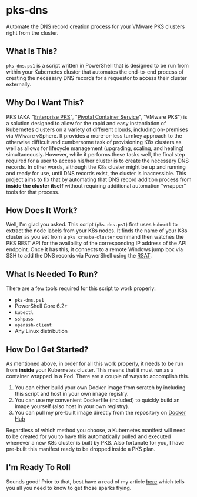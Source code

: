 # pks-dns
Automate the DNS record creation process for your VMware PKS clusters right from the cluster.

## What Is This?

`pks-dns.ps1` is a script written in PowerShell that is designed to be run from within your Kubernetes cluster that automates the end-to-end process of creating the necessary DNS records for a requestor to access their cluster externally.

## Why Do I Want This?

PKS (AKA "[Enterprise PKS](https://cloud.vmware.com/vmware-enterprise-pks)", "[Pivotal Container Service](https://pivotal.io/platform/pivotal-container-service)", "VMware PKS") is a solution designed to allow for the rapid and easy instantiation of Kubernetes clusters on a variety of different clouds, including on-premises via VMware vSphere. It provides a more-or-less turnkey approach to the otherwise difficult and cumbersome task of provisioning K8s clusters as well as allows for lifecycle management (upgrading, scaling, and healing) simultaneously. However, while it performs these tasks well, the final step required for a user to access his/her cluster is to create the necessary DNS records. In other words, although the K8s cluster might be up and running and ready for use, until DNS records exist, the cluster is inaccessible. This project aims to fix that by automating that DNS record addition process from **inside the cluster itself** without requiring additional automation "wrapper" tools for that process.

## How Does It Work?

Well, I'm glad you asked. This script (`pks-dns.ps1`) first uses `kubectl` to extract the node labels from your K8s nodes. It finds the name of your K8s cluster as you set from a `pks create-cluster` command then watches the PKS REST API for the availbility of the corresponding IP address of the API endpoint. Once it has this, it connects to a remote Windows jump box via SSH to add the DNS records via PowerShell using the [RSAT](https://support.microsoft.com/en-us/help/2693643/remote-server-administration-tools-rsat-for-windows-operating-systems).

## What Is Needed To Run?

There are a few tools required for this script to work properly:

* `pks-dns.ps1`
*  PowerShell Core 6.2+
* `kubectl`
* `sshpass`
* `openssh-client`
*  Any Linux distribution

## How Do I Get Started?

As mentioned above, in order for all this work properly, it needs to be run from **inside** your Kubernetes cluster. This means that it must run as a container wrapped in a Pod. There are a couple of ways to accomplish this.

1. You can either build your own Docker image from scratch by including this script and host in your own image registry.
2. You can use my convenient Dockerfile (included) to quickly build an image yourself (also host in your own registry).
3. You can pull my pre-built image directly from the repository on [Docker Hub](https://hub.docker.com/r/chipzoller/pks-dns)

Regardless of which method you choose, a Kubernetes manifest will need to be created for you to have this automatically pulled and executed whenever a new K8s cluster is built by PKS. Also fortunate for you, I have pre-built this manifest ready to be dropped inside a PKS plan.

## I'm Ready To Roll

Sounds good! Prior to that, best have a read of my article [here](https://www.sovsystems.com/blog/optimize-vmwarepks-a-powershell-script-for-all-your-vmware-pks-deployment-needs-0) which tells you all you need to know to get those sparks flying.
